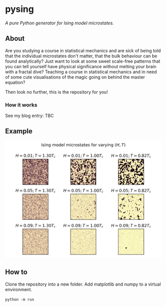 # pysing

*A pure Python generator for Ising model microstates.*

## About

Are you studying a course in statistical mechanics and are sick of being told that the individual microstates don't matter,
that the bulk behaviour can be found analytically? Just want to look at some sweet scale-free patterns that you can tell yourself
have physical significance without melting your brain with a fractal dive? Teaching a course in statistical mechanics and in need
of some cute visualisations of the magic going on behind the master equation?

Then look no further, this is the repository for you!

### How it works

See my blog entry: TBC

## Example

![Ising model microstates](https://github.com/whatf0xx/pysing/blob/master/example.png?raw=true)

## How to

Clone the repository into a new folder. Add matplotlib and numpy to a virtual environment.

`python -m run`
